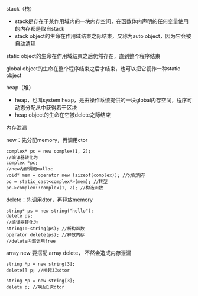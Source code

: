 

stack（栈）
- stack是存在于某作用域内的一块内存空间，在函数体内声明的任何变量使用的内存都是取自stack
- stack object的生命在作用域结束之际结束，又称为auto object，因为它会被自动清理

static object的生命在作用域结束之后仍然存在，直到整个程序结束

global object的生命在整个程序结束之后才结束，也可以把它视作一种static object

heap（堆）
- heap，也叫system heap，是由操作系统提供的一块global内存空间，程序可动态分配从中获得若干区块
- heap object的生命在它被delete之际结束

内存泄漏

new：先分配memory，再调用ctor
```
complex* pc = new complex(1, 2);
//编译器转化为
complex *pc;
//new内部调用malloc
void* mem = operator new (sizeof(complex)); //分配内存
pc = static_cast<complex*>(mem); //转型
pc->complex::complex(1, 2); //构造函数
```

delete：先调用dtor，再释放memory
```
string* ps = new string("hello");
delete ps;
//编译器转化为
string::~string(ps); //析构函数
operator delete(ps); //释放内存
//delete内部调用free
```

array new 要搭配 array delete， 不然会造成内存泄漏
```
string *p = new string[3];
delete[] p; //唤起3次dtor

string *p = new string[3];
delete p; //唤起1次dtor
```